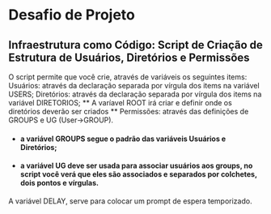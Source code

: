 # Desafio de Projeto

## Infraestrutura como Código: Script de Criação de Estrutura de Usuários, Diretórios e Permissões

O script permite que você crie, através de variáveis os seguintes items:
Usuários: através da declaração separada por vírgula dos items na variável USERS;
Diretórios: através da declaração separada por vírgula dos items na variável DIRETORIOS;
** A varíavel ROOT irá criar e definir onde os diretórios deverão ser criados **
Permissões: através das definições de GROUPS e UG (User->GROUP).
- #### a variável GROUPS segue o padrão das variáveis Usuários e Diretórios;
- #### a variável UG deve ser usada para associar usuários aos groups, no script você verá que eles são associados e separados por colchetes, dois pontos e vírgulas.
A variável DELAY, serve para colocar um prompt de espera temporizado.